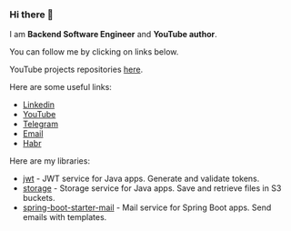 ### Hi there 👋

I am **Backend Software Engineer** and **YouTube author**.

You can follow me by clicking on links below.

YouTube projects repositories [here](https://github.com/SpringBootCourses).

Here are some useful links:

* [Linkedin](https://www.linkedin.com/in/ilya-lisov/)
* [YouTube](https://youtube.com/@IlyaLisov)
* [Telegram](http://t.me/realhumanmaybe)
* [Email](mailto:ilya.lisov.yt@gmail.com)
* [Habr](https://habr.com/ru/users/ilyalisov/)

Here are my libraries:

* [jwt](https://github.com/IlyaLisov/jwt) - JWT service for Java apps. Generate and validate tokens.
* [storage](https://github.com/IlyaLisov/storage) - Storage service for Java apps. Save and retrieve files in S3 buckets.
* [spring-boot-starter-mail](https://github.com/IlyaLisov/spring-boot-starter-mail) - Mail service for Spring Boot apps. Send emails with templates.
